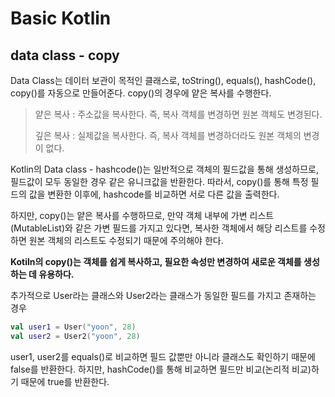 # Basic Kotlin

## data class - copy

Data Class는 데이터 보관이 목적인 클래스로, toString(), equals(), hashCode(), copy()를 자동으로 만들어준다.
copy()의 경우에 얕은 복사를 수행한다.

> 얕은 복사 : 주소값을 복사한다. 즉, 복사 객체를 변경하면 원본 객체도 변경된다.
>
> 깊은 복사 : 실제값을 복사한다. 즉, 복사 객체를 변경하더라도 원본 객체의 변경이 없다. 

Kotlin의 Data class - hashcode()는 일반적으로 객체의 필드값을 통해 생성하므로, 필드값이 모두 동일한 경우 같은 유니크값을 반환한다.
따라서, copy()를 통해 특정 필드의 값을 변환한 이후에, hashcode를 비교하면 서로 다른 값을 출력한다.

하지만, copy()는 얕은 복사를 수행하므로, 만약 객체 내부에 가변 리스트 (MutableList)와 같은 가변 필드를 가지고 있다면, 복사한 객체에서 해당 리스트를 수정하면 원본 객체의 리스트도 수정되기 때문에 주의해야 한다.

**Kotiln의 copy()는 객체를 쉽게 복사하고, 필요한 속성만 변경하여 새로운 객체를 생성하는 데 유용하다.**

추가적으로 User라는 클래스와 User2라는 클래스가 동일한 필드를 가지고 존재하는 경우

```kotlin
val user1 = User("yoon", 28)
val user2 = User2("yoon", 28)
```

user1, user2를 equals()로 비교하면 필드 값뿐만 아니라 클래스도 확인하기 때문에 false를 반환한다. 
하지만, hashCode()를 통해 비교하면 필드만 비교(논리적 비교)하기 때문에 true를 반환한다.

